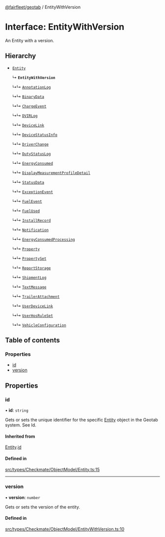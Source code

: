 [@fairfleet/geotab](../README.md) / EntityWithVersion

# Interface: EntityWithVersion

An Entity with a version.

## Hierarchy

- [`Entity`](Entity.md)

  ↳ **`EntityWithVersion`**

  ↳↳ [`AnnotationLog`](AnnotationLog.md)

  ↳↳ [`BinaryData`](BinaryData.md)

  ↳↳ [`ChargeEvent`](ChargeEvent.md)

  ↳↳ [`DVIRLog`](DVIRLog.md)

  ↳↳ [`DeviceLink`](DeviceLink.md)

  ↳↳ [`DeviceStatusInfo`](DeviceStatusInfo.md)

  ↳↳ [`DriverChange`](DriverChange.md)

  ↳↳ [`DutyStatusLog`](DutyStatusLog.md)

  ↳↳ [`EnergyConsumed`](EnergyConsumed.md)

  ↳↳ [`DisplayMeasurementProfileDetail`](DisplayMeasurementProfileDetail.md)

  ↳↳ [`StatusData`](StatusData.md)

  ↳↳ [`ExceptionEvent`](ExceptionEvent.md)

  ↳↳ [`FuelEvent`](FuelEvent.md)

  ↳↳ [`FuelUsed`](FuelUsed.md)

  ↳↳ [`InstallRecord`](InstallRecord.md)

  ↳↳ [`Notification`](Notification.md)

  ↳↳ [`EnergyConsumedProcessing`](EnergyConsumedProcessing.md)

  ↳↳ [`Property`](Property.md)

  ↳↳ [`PropertySet`](PropertySet.md)

  ↳↳ [`ReportStorage`](ReportStorage.md)

  ↳↳ [`ShipmentLog`](ShipmentLog.md)

  ↳↳ [`TextMessage`](TextMessage.md)

  ↳↳ [`TrailerAttachment`](TrailerAttachment.md)

  ↳↳ [`UserDeviceLink`](UserDeviceLink.md)

  ↳↳ [`UserHosRuleSet`](UserHosRuleSet.md)

  ↳↳ [`VehicleConfiguration`](VehicleConfiguration.md)

## Table of contents

### Properties

- [id](EntityWithVersion.md#id)
- [version](EntityWithVersion.md#version)

## Properties

### id

• **id**: `string`

Gets or sets the unique identifier for the specific [Entity](Entity.md) object in the Geotab system. See Id.

#### Inherited from

[Entity](Entity.md).[id](Entity.md#id)

#### Defined in

[src/types/Checkmate/ObjectModel/Entity.ts:15](https://github.com/fairfleet/geotab/blob/b682f10/src/types/Checkmate/ObjectModel/Entity.ts#L15)

___

### version

• **version**: `number`

Gets or sets the version of the entity.

#### Defined in

[src/types/Checkmate/ObjectModel/EntityWithVersion.ts:10](https://github.com/fairfleet/geotab/blob/b682f10/src/types/Checkmate/ObjectModel/EntityWithVersion.ts#L10)
